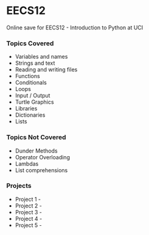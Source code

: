 # EECS12
Online save for EECS12 - Introduction to Python at UCI

### Topics Covered
- Variables and names
- Strings and text
- Reading and writing files
- Functions
- Conditionals
- Loops
- Input / Output
- Turtle Graphics
- Libraries
- Dictionaries
- Lists

### Topics Not Covered
- Dunder Methods
- Operator Overloading
- Lambdas
- List comprehensions

### Projects
- Project 1 - 
- Project 2 - 
- Project 3 - 
- Project 4 - 
- Project 5 - 
